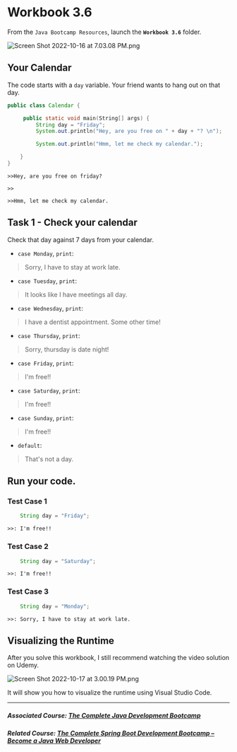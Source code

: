 # Workbook 3.6

From the `Java Bootcamp Resources`, launch the **`Workbook 3.6`** folder.

![Screen Shot 2022-10-16 at 7.03.08 PM.png](https://firebasestorage.googleapis.com/v0/b/learnthepart-75aed.appspot.com/o/images%2F223e4f34-b457-4e6e-bdf6-991f9011f07c?alt=media&token=4942530e-5546-41dd-af5a-40915c8a0ece)


## Your Calendar


The code starts with a `day` variable. Your friend wants to hang out on that day.

```java
public class Calendar {

     public static void main﻿(﻿String[] args﻿) {
         String day = "Friday"﻿;
         System.out.﻿println﻿(﻿"Hey, are you free on " + day + "? \n"﻿)﻿;

         System.out.﻿println﻿(﻿"Hmm, let me check my calendar."﻿)﻿;

    }
}
```

`>>Hey, are you free on friday?`

`>>`

`>>Hmm, let me check my calendar.`

## Task 1 - Check your calendar

Check that day against 7 days from your calendar.


- `case Monday`, `print`:

> Sorry, I have to stay at work late.

- `case Tuesday`, `print`:

> It looks like I have meetings all day.

- `case Wednesday`, `print`:

> I have a dentist appointment. Some other time!

- `case Thursday`, `print`:

> Sorry, thursday is date night!

- `case Friday`, `print`:

> I'm free!!

- `case Saturday`, `print`:

> I'm free!!

- `case Sunday`, `print`:

> I'm free!!

- `default`:

> That's not a day.

## Run your code.
### Test Case 1
```java
    String day = "Friday"﻿;
```
`>>: I'm free!!`

### Test Case 2
```java
    String day = "Saturday"﻿;
```
`>>: I'm free!!`

### Test Case 3

```java
    String day = "Monday"﻿;
```
`>>: Sorry, I have to stay at work late.`

## Visualizing the Runtime

After you solve this workbook, I still recommend watching the video solution on Udemy.

![Screen Shot 2022-10-17 at 3.00.19 PM.png](https://firebasestorage.googleapis.com/v0/b/learnthepart-75aed.appspot.com/o/images%2F78d40d49-98db-4083-ace2-5172702df391?alt=media&token=1a167fc9-51ee-4441-909a-14e060648727)

It will show you how to visualize the runtime using Visual Studio Code.

----------

##### Associated Course: [The Complete Java Development Bootcamp](https://udemy-redirect-app.herokuapp.com/java)
##### Related Course: [The Complete Spring Boot Development Bootcamp – Become a Java Web Developer](https://udemy-redirect-app.herokuapp.com/spring)